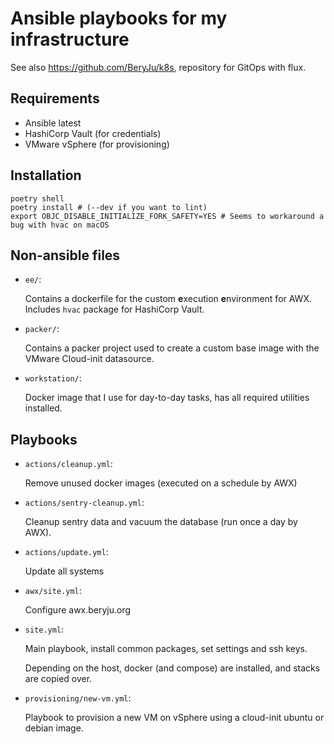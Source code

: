 # Ansible playbooks for my infrastructure

See also https://github.com/BeryJu/k8s, repository for GitOps with flux.

## Requirements

- Ansible latest
- HashiCorp Vault (for credentials)
- VMware vSphere (for provisioning)

## Installation

```shell
poetry shell
poetry install # (--dev if you want to lint)
export OBJC_DISABLE_INITIALIZE_FORK_SAFETY=YES # Seems to workaround a bug with hvac on macOS
```

## Non-ansible files

- `ee/`:

    Contains a dockerfile for the custom **e**xecution **e**nvironment for AWX. Includes `hvac` package for HashiCorp Vault.

- `packer/`:

    Contains a packer project used to create a custom base image with the VMware Cloud-init datasource.

- `workstation/`:

    Docker image that I use for day-to-day tasks, has all required utilities installed.

## Playbooks

- `actions/cleanup.yml`:

    Remove unused docker images (executed on a schedule by AWX)

- `actions/sentry-cleanup.yml`:

    Cleanup sentry data and vacuum the database (run once a day by AWX).

- `actions/update.yml`:

    Update all systems

- `awx/site.yml`:

    Configure awx.beryju.org

- `site.yml`:

    Main playbook, install common packages, set settings and ssh keys.

    Depending on the host, docker (and compose) are installed, and stacks are copied over.

- `provisioning/new-vm.yml`:

    Playbook to provision a new VM on vSphere using a cloud-init ubuntu or debian image.
